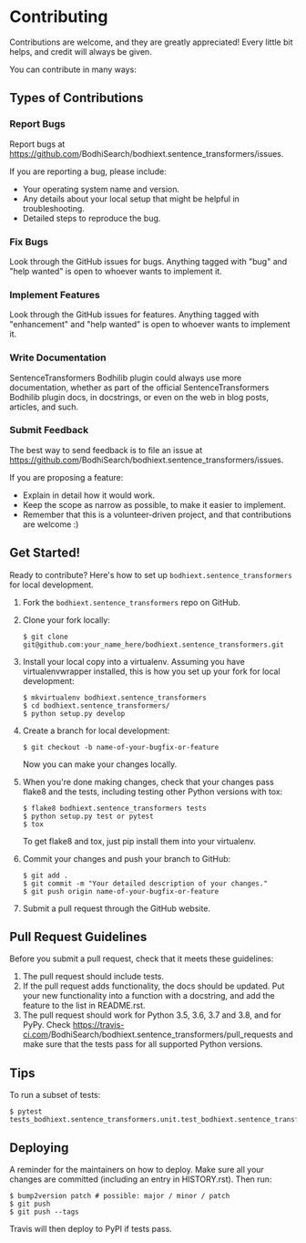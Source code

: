 # Contributing

Contributions are welcome, and they are greatly appreciated! Every little bit
helps, and credit will always be given.

You can contribute in many ways:

## Types of Contributions

### Report Bugs

Report bugs at <https://github.com>/BodhiSearch/bodhiext.sentence_transformers/issues.

If you are reporting a bug, please include:

- Your operating system name and version.
- Any details about your local setup that might be helpful in troubleshooting.
- Detailed steps to reproduce the bug.

### Fix Bugs

Look through the GitHub issues for bugs. Anything tagged with "bug" and "help
wanted" is open to whoever wants to implement it.

### Implement Features

Look through the GitHub issues for features. Anything tagged with "enhancement"
and "help wanted" is open to whoever wants to implement it.

### Write Documentation

SentenceTransformers Bodhilib plugin could always use more documentation, whether as part of the
official SentenceTransformers Bodhilib plugin docs, in docstrings, or even on the web in blog posts,
articles, and such.

### Submit Feedback

The best way to send feedback is to file an issue at <https://github.com>/BodhiSearch/bodhiext.sentence_transformers/issues.

If you are proposing a feature:

- Explain in detail how it would work.
- Keep the scope as narrow as possible, to make it easier to implement.
- Remember that this is a volunteer-driven project, and that contributions
  are welcome :)

## Get Started!

Ready to contribute? Here's how to set up `bodhiext.sentence_transformers` for local development.

1. Fork the `bodhiext.sentence_transformers` repo on GitHub.

2. Clone your fork locally:

   ```
   $ git clone git@github.com:your_name_here/bodhiext.sentence_transformers.git
   ```

3. Install your local copy into a virtualenv. Assuming you have virtualenvwrapper installed, this is how you set up your fork for local development:

   ```
   $ mkvirtualenv bodhiext.sentence_transformers
   $ cd bodhiext.sentence_transformers/
   $ python setup.py develop
   ```

4. Create a branch for local development:

   ```
   $ git checkout -b name-of-your-bugfix-or-feature
   ```

   Now you can make your changes locally.

5. When you're done making changes, check that your changes pass flake8 and the
   tests, including testing other Python versions with tox:

   ```
   $ flake8 bodhiext.sentence_transformers tests
   $ python setup.py test or pytest
   $ tox
   ```

   To get flake8 and tox, just pip install them into your virtualenv.

6. Commit your changes and push your branch to GitHub:

   ```
   $ git add .
   $ git commit -m "Your detailed description of your changes."
   $ git push origin name-of-your-bugfix-or-feature
   ```

7. Submit a pull request through the GitHub website.

## Pull Request Guidelines

Before you submit a pull request, check that it meets these guidelines:

1. The pull request should include tests.
2. If the pull request adds functionality, the docs should be updated. Put
   your new functionality into a function with a docstring, and add the
   feature to the list in README.rst.
3. The pull request should work for Python 3.5, 3.6, 3.7 and 3.8, and for PyPy. Check
   <https://travis-ci.com>/BodhiSearch/bodhiext.sentence_transformers/pull_requests
   and make sure that the tests pass for all supported Python versions.

## Tips

To run a subset of tests:

```
$ pytest tests_bodhiext.sentence_transformers.unit.test_bodhiext.sentence_transformers
```

## Deploying

A reminder for the maintainers on how to deploy.
Make sure all your changes are committed (including an entry in HISTORY.rst).
Then run:

```
$ bump2version patch # possible: major / minor / patch
$ git push
$ git push --tags
```

Travis will then deploy to PyPI if tests pass.
